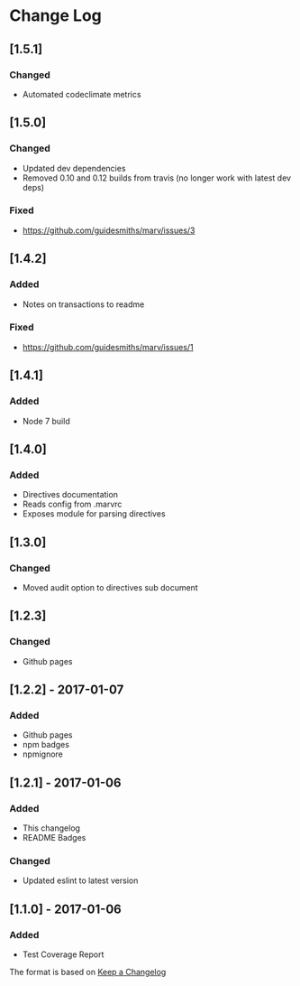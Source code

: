 # Change Log

## [1.5.1]
### Changed
 - Automated codeclimate metrics

## [1.5.0]
### Changed
 - Updated dev dependencies
 - Removed 0.10 and 0.12 builds from travis (no longer work with latest dev deps)

### Fixed
 - https://github.com/guidesmiths/marv/issues/3

## [1.4.2]
### Added
 - Notes on transactions to readme

### Fixed
 - https://github.com/guidesmiths/marv/issues/1

## [1.4.1]
### Added
- Node 7 build

## [1.4.0]
### Added
- Directives documentation
- Reads config from .marvrc
- Exposes module for parsing directives

## [1.3.0]
### Changed
- Moved audit option to directives sub document

## [1.2.3]
### Changed
- Github pages

## [1.2.2] - 2017-01-07
### Added
- Github pages
- npm badges
- npmignore

## [1.2.1] - 2017-01-06
### Added
- This changelog
- README Badges

### Changed
- Updated eslint to latest version

## [1.1.0] - 2017-01-06
### Added
- Test Coverage Report

The format is based on [Keep a Changelog](http://keepachangelog.com/)

